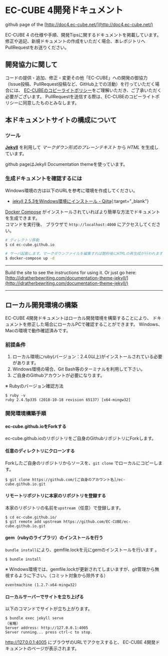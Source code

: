 # EC-CUBE 4開発ドキュメント

github page of the [http://doc4.ec-cube.net/](http://doc4.ec-cube.net/)

EC-CUBE 4 の仕様や手順、開発Tipsに関するドキュメントを掲載しています。
修正や追記、新規ドキュメントの作成をいただく場合、本レポジトリへPullRequestをお送りください。


## 開発協力に関して

コードの提供・追加、修正・変更その他「EC-CUBE」への開発の御協力（Issue投稿、PullRequest投稿など、GitHub上での活動）を行っていただく場合には、
[EC-CUBEのコピーライトポリシー](https://github.com/EC-CUBE/ec-cube/wiki/EC-CUBE%E3%81%AE%E3%82%B3%E3%83%94%E3%83%BC%E3%83%A9%E3%82%A4%E3%83%88%E3%83%9D%E3%83%AA%E3%82%B7%E3%83%BC)をご理解いただき、ご了承いただく必要がございます。
PullRequestを送信する際は、EC-CUBEのコピーライトポリシーに同意したものとみなします。

## 本ドキュメントサイトの構成について

### ツール

**[Jekyll](http://jekyllrb-ja.github.io/)** を利用して *マークダウン形式のプレーンテキスト* から *HTML* を生成しています。

github pageはJekyll Documentation themeを使っています。

### 生成ドキュメントを確認するには

Windows環境の方は以下のURLを参考に環境を作成してください。

* [jekyll 2.5.3をWindows環境にインストール - Qiita](https://qiita.com/chihiro-adachi/items/99a82c902b4c8467aa4c){:target="_blank"}

[Docker Compose](http://docs.docker.jp/compose/toc.html) がインストールされていればより簡単な方法でドキュメントを生成できます。  
コマンドを実行後、 ブラウザで `http://localhost:4000` にアクセスしてください。

```bash
# ディレクトリ移動
$ cd ec-cube.github.io

# サーバ起動します。マークダウンファイルを編集すれば数秒後にHTMLの再生成が行われます。
$ docker-compose up -d
```

---

Build the site to see the instructions for using it. Or just go here: [http://idratherbewriting.com/documentation-theme-jekyll/](http://idratherbewriting.com/documentation-theme-jekyll/)

---

## ローカル開発環境の構築

EC-CUBE 4開発ドキュメントはローカル開発環境を構築することにより、
ドキュメントを修正した場合にローカルPCで確認することができます。
Windows、Macの環境で動作確認済みです。


### 前提条件

1. ローカル環境にruby(バージョン：2.4.0以上)がインストールされている必要があります。
2. Windows環境の場合、Git Bash等のターミナルを利用して下さい。
3. ご自身のGithubアカウントが必要になります。

※ Rubyのバージョン確認方法

```
$ ruby -v
ruby 2.4.5p335 (2018-10-18 revision 65137) [x64-mingw32]
```

### 開発環境構築手順


#### ec-cube.github.ioをForkする

ec-cube.github.ioのリポジトリをご自身のGithubリポジトリにForkします。

#### 任意のディレクトリにクローンする

Forkしたご自身のリポジトリからソースを、`git clone` でローカルにコピーします。
```
$ git clone https://github.com/[ご自身のアカウント名]/ec-cube.github.io.git
```

#### リモートリポジトリに本家のリポジトリを登録する

本家のリポジトリの名前を`upstream`（任意）で登録します。

```
$ cd ec-cube.github.io/
$ git remote add upstream https://github.com/EC-CUBE/ec-cube.github.io.git
```

#### gem（rubyのライブラリ）のインストールを行う

`bundle install`により、gemfile.lockを元にgemのインストールを行います
。

```
$ bundle install
```

※ Windows環境では、gemfile.lockが更新されてしまいますが、git管理から無視するように下さい。（コミット対象から除外する）

```
eventmachine (1.2.7-x64-mingw32)
```
#### ローカルサーバーでサイトを立ち上げる

以下のコマンドでサイトが立ち上がります。

```
$ bundle exec jekyll serve
（省略）
Server address: http://127.0.0.1:4005
Server running... press ctrl-c to stop.
```

http://127.0.0.1:4005 にブラウザのURLでアクセスすると、
EC-CUBE 4開発ドキュメントのページが表示されます。
